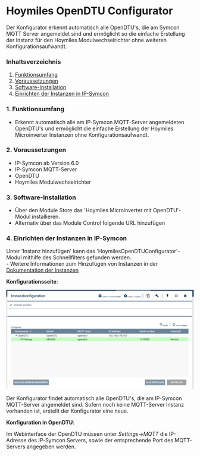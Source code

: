 # Hoymiles OpenDTU Configurator
Der Konfigurator erkennt automatisch alle OpenDTU's, die am Symcon MQTT Server angemeldet sind und ermöglicht so die einfache Erstellung der Instanz für den Hoymiles Modulwechselrichter ohne weiteren Konfigurationsaufwandt.

### Inhaltsverzeichnis

1. [Funktionsumfang](#1-funktionsumfang)
2. [Voraussetzungen](#2-voraussetzungen)
3. [Software-Installation](#3-software-installation)
4. [Einrichten der Instanzen in IP-Symcon](#4-einrichten-der-instanzen-in-ip-symcon)

### 1. Funktionsumfang

* Erkennt automatisch alle am IP-Symcon MQTT-Server angemeldeten OpenDTU's und ermöglicht die einfache Erstellung der Hoymiles Microinverter Instanzen ohne Konfigurationsaufwandt.

### 2. Voraussetzungen

- IP-Symcon ab Version 6.0
- IP-Symcon MQTT-Server
- OpenDTU
- Hoymiles Modulwechselrichter

### 3. Software-Installation

* Über den Module Store das 'Hoymiles Microinverter mit OpenDTU'-Modul installieren.
* Alternativ über das Module Control folgende URL hinzufügen

### 4. Einrichten der Instanzen in IP-Symcon

 Unter 'Instanz hinzufügen' kann das 'HoymilesOpenDTUConfigurator'-Modul mithilfe des Schnellfilters gefunden werden.  
	- Weitere Informationen zum Hinzufügen von Instanzen in der [Dokumentation der Instanzen](https://www.symcon.de/service/dokumentation/konzepte/instanzen/#Instanz_hinzufügen)

__Konfigurationsseite__:

![Instanzkonfiguration](..\docs\HoymilesOpenDTUConfigurator_Configuration.png)

Der Konfigurator findet automatisch alle OpenDTU's, die am IP-Symcon MQTT-Server angemeldet sind. Sofern noch keine MQTT-Server Instanz vorhanden ist, erstellt der Konfigurator eine neue.

__Konfiguration in OpenDTU__:

Im Webinterface der OpenDTU müssen unter *Settings->MQTT* die IP-Adresse des IP-Symcon Servers, sowie der entsprechende Port des MQTT-Servers angegeben werden.